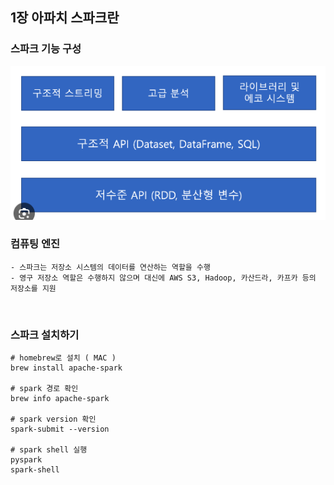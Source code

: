 
## 1장 아파치 스파크란

### 스파크 기능 구성
<img src="./image/1-1.png" width="600">
<br/>

### 컴퓨팅 엔진
```commandline
- 스파크는 저장소 시스템의 데이터를 연산하는 역할을 수행
- 영구 저장소 역할은 수행하지 않으며 대신에 AWS S3, Hadoop, 카산드라, 카프카 등의 저장소를 지원
```
<br/>

### 스파크 설치하기

```commandline
# homebrew로 설치 ( MAC )
brew install apache-spark

# spark 경로 확인
brew info apache-spark

# spark version 확인
spark-submit --version

# spark shell 실행 
pyspark
spark-shell
```
<br/>